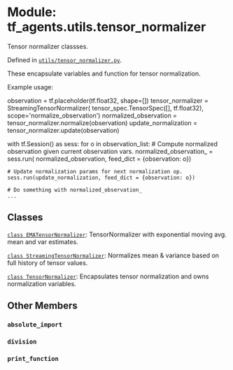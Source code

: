 <div itemscope itemtype="http://developers.google.com/ReferenceObject">
<meta itemprop="name" content="tf_agents.utils.tensor_normalizer" />
<meta itemprop="path" content="Stable" />
<meta itemprop="property" content="absolute_import"/>
<meta itemprop="property" content="division"/>
<meta itemprop="property" content="print_function"/>
</div>

# Module: tf_agents.utils.tensor_normalizer

Tensor normalizer classses.



Defined in [`utils/tensor_normalizer.py`](https://github.com/tensorflow/agents/tree/master/tf_agents/utils/tensor_normalizer.py).

<!-- Placeholder for "Used in" -->

These encapsulate variables and function for tensor normalization.

Example usage:

observation = tf.placeholder(tf.float32, shape=[])
tensor_normalizer = StreamingTensorNormalizer(
    tensor_spec.TensorSpec([], tf.float32), scope='normalize_observation')
normalized_observation = tensor_normalizer.normalize(observation)
update_normalization = tensor_normalizer.update(observation)

with tf.Session() as sess:
  for o in observation_list:
    # Compute normalized observation given current observation vars.
    normalized_observation_ = sess.run(
        normalized_observation, feed_dict = {observation: o})

    # Update normalization params for next normalization op.
    sess.run(update_normalization, feed_dict = {observation: o})

    # Do something with normalized_observation_
    ...

## Classes

[`class EMATensorNormalizer`](../../tf_agents/utils/tensor_normalizer/EMATensorNormalizer.md): TensorNormalizer with exponential moving avg. mean and var estimates.

[`class StreamingTensorNormalizer`](../../tf_agents/utils/tensor_normalizer/StreamingTensorNormalizer.md): Normalizes mean & variance based on full history of tensor values.

[`class TensorNormalizer`](../../tf_agents/utils/tensor_normalizer/TensorNormalizer.md): Encapsulates tensor normalization and owns normalization variables.

## Other Members

<h3 id="absolute_import"><code>absolute_import</code></h3>

<h3 id="division"><code>division</code></h3>

<h3 id="print_function"><code>print_function</code></h3>

